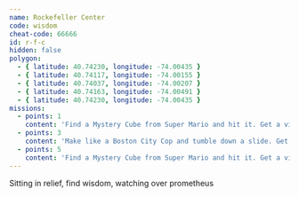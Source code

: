 ```yaml
---
name: Rockefeller Center
code: wisdom
cheat-code: 66666
id: r-f-c
hidden: false
polygon:
  - { latitude: 40.74230, longitude: -74.00435 }
  - { latitude: 40.74117, longitude: -74.00155 }
  - { latitude: 40.74037, longitude: -74.00207 }
  - { latitude: 40.74163, longitude: -74.00491 }
  - { latitude: 40.74230, longitude: -74.00435 }
missions:
  - points: 1
    content: 'Find a Mystery Cube from Super Mario and hit it. Get a video for a power up of 2 stars.'
  - points: 3
    content: 'Make like a Boston City Cop and tumble down a slide. Get the scene on video for 3 points.'
  - points: 5
    content: 'Find a Mystery Cube from Super Mario and hit it. Get a video for a power up of 2 stars.'
---
```


Sitting in relief, find wisdom, watching over prometheus